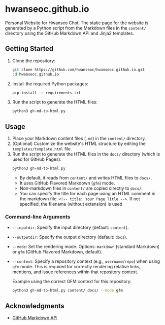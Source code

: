 # hwanseoc.github.io

Personal Website for Hwanseo Choi. The static page for the website is generated by a Python script from the Markdown files in the `content/` directory using the GitHub Markdown API and Jinja2 templates.

## Getting Started

1.  Clone the repository:
    ```bash
    git clone https://github.com/hwanseoc/hwanseoc.github.io.git
    cd hwanseoc.github.io
    ```
2.  Install the required Python packages:
    ```bash
    pip install -r requirements.txt
    ```
3.  Run the script to generate the HTML files:
    ```bash
    python3 gh-md-to-html.py
    ```

## Usage

1.  Place your Markdown content files (`.md`) in the `content/` directory.
2.  (Optional) Customize the website's HTML structure by editing the `templates/template.html` file.
3.  Run the script to generate the HTML files in the `docs/` directory (which is used for GitHub Pages):
    ```bash
    python3 gh-md-to-html.py
    ```
    *   By default, it reads from `content/` and writes HTML files to `docs/`.
    *   It uses GitHub Flavored Markdown (`gfm`) mode.
    *   Non-markdown files in `content/` are copied directly to `docs/`.
    *   You can specify the title for each page using an HTML comment in the markdown file: `<!-- title: Your Page Title -->`. If not specified, the filename (without extension) is used.

### Command-line Arguments

*   `--inputdir`: Specify the input directory (default: `content`).
*   `--outputdir`: Specify the output directory (default: `docs`).
*   `--mode`: Set the rendering mode. Options: `markdown` (standard Markdown) or `gfm` (GitHub Flavored Markdown, default).
*   `--context`: Specify a repository context (e.g., `username/repo`) when using `gfm` mode. This is required for correctly rendering relative links, mentions, and issue references within that repository context.

    Example using the correct GFM context for this repository:
    ```bash
    python3 gh-md-to-html.py content/ docs/ --mode gfm
    ```

## Acknowledgments

* [GitHub Markdown API](https://docs.github.com/en/rest/markdown/markdown?apiVersion=2022-11-28#render-a-markdown-document)

